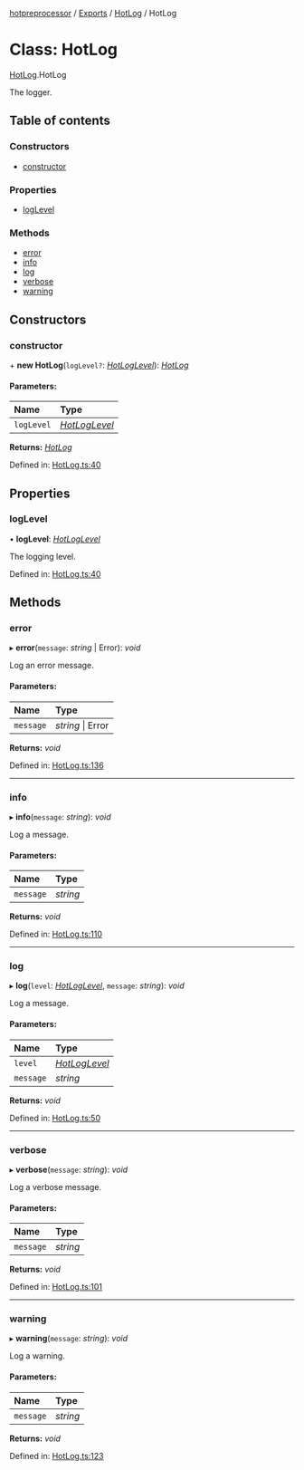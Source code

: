 [hotpreprocessor](../README.md) / [Exports](../modules.md) / [HotLog](../modules/hotlog.md) / HotLog

# Class: HotLog

[HotLog](../modules/hotlog.md).HotLog

The logger.

## Table of contents

### Constructors

- [constructor](hotlog.hotlog-1.md#constructor)

### Properties

- [logLevel](hotlog.hotlog-1.md#loglevel)

### Methods

- [error](hotlog.hotlog-1.md#error)
- [info](hotlog.hotlog-1.md#info)
- [log](hotlog.hotlog-1.md#log)
- [verbose](hotlog.hotlog-1.md#verbose)
- [warning](hotlog.hotlog-1.md#warning)

## Constructors

### constructor

\+ **new HotLog**(`logLevel?`: [*HotLogLevel*](../enums/hotlog.hotloglevel.md)): [*HotLog*](hotlog.hotlog-1.md)

#### Parameters:

Name | Type |
:------ | :------ |
`logLevel` | [*HotLogLevel*](../enums/hotlog.hotloglevel.md) |

**Returns:** [*HotLog*](hotlog.hotlog-1.md)

Defined in: [HotLog.ts:40](https://github.com/OurFreeLight/HotPreprocessor/blob/042e7cd/src/HotLog.ts#L40)

## Properties

### logLevel

• **logLevel**: [*HotLogLevel*](../enums/hotlog.hotloglevel.md)

The logging level.

Defined in: [HotLog.ts:40](https://github.com/OurFreeLight/HotPreprocessor/blob/042e7cd/src/HotLog.ts#L40)

## Methods

### error

▸ **error**(`message`: *string* \| Error): *void*

Log an error message.

#### Parameters:

Name | Type |
:------ | :------ |
`message` | *string* \| Error |

**Returns:** *void*

Defined in: [HotLog.ts:136](https://github.com/OurFreeLight/HotPreprocessor/blob/042e7cd/src/HotLog.ts#L136)

___

### info

▸ **info**(`message`: *string*): *void*

Log a message.

#### Parameters:

Name | Type |
:------ | :------ |
`message` | *string* |

**Returns:** *void*

Defined in: [HotLog.ts:110](https://github.com/OurFreeLight/HotPreprocessor/blob/042e7cd/src/HotLog.ts#L110)

___

### log

▸ **log**(`level`: [*HotLogLevel*](../enums/hotlog.hotloglevel.md), `message`: *string*): *void*

Log a message.

#### Parameters:

Name | Type |
:------ | :------ |
`level` | [*HotLogLevel*](../enums/hotlog.hotloglevel.md) |
`message` | *string* |

**Returns:** *void*

Defined in: [HotLog.ts:50](https://github.com/OurFreeLight/HotPreprocessor/blob/042e7cd/src/HotLog.ts#L50)

___

### verbose

▸ **verbose**(`message`: *string*): *void*

Log a verbose message.

#### Parameters:

Name | Type |
:------ | :------ |
`message` | *string* |

**Returns:** *void*

Defined in: [HotLog.ts:101](https://github.com/OurFreeLight/HotPreprocessor/blob/042e7cd/src/HotLog.ts#L101)

___

### warning

▸ **warning**(`message`: *string*): *void*

Log a warning.

#### Parameters:

Name | Type |
:------ | :------ |
`message` | *string* |

**Returns:** *void*

Defined in: [HotLog.ts:123](https://github.com/OurFreeLight/HotPreprocessor/blob/042e7cd/src/HotLog.ts#L123)

